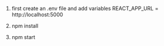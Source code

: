 1. first create an .env file and add variables
REACT_APP_URL = http://localhost:5000

2. npm install 

3. npm start
